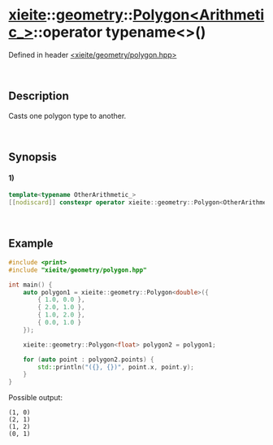 # [xieite](../../../../../../xieite.md)\:\:[geometry](../../../../../../geometry.md)\:\:[Polygon<Arithmetic_>](../../../../polygon.md)\:\:operator typename\<\>\(\)
Defined in header [<xieite/geometry/polygon.hpp>](../../../../../../../include/xieite/geometry/polygon.hpp)

&nbsp;

## Description
Casts one polygon type to another.

&nbsp;

## Synopsis
#### 1)
```cpp
template<typename OtherArithmetic_>
[[nodiscard]] constexpr operator xieite::geometry::Polygon<OtherArithmetic_>() const noexcept;
```

&nbsp;

## Example
```cpp
#include <print>
#include "xieite/geometry/polygon.hpp"

int main() {
    auto polygon1 = xieite::geometry::Polygon<double>({
        { 1.0, 0.0 },
        { 2.0, 1.0 },
        { 1.0, 2.0 },
        { 0.0, 1.0 }
    });

    xieite::geometry::Polygon<float> polygon2 = polygon1;

    for (auto point : polygon2.points) {
        std::println("({}, {})", point.x, point.y);
    }
}
```
Possible output:
```
(1, 0)
(2, 1)
(1, 2)
(0, 1)
```
